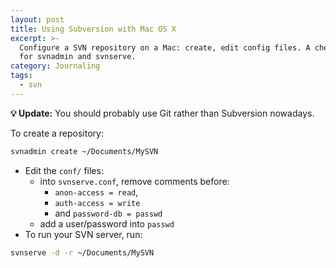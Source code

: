 ```yaml
---
layout: post
title: Using Subversion with Mac OS X
excerpt: >-
  Configure a SVN repository on a Mac: create, edit config files. A cheat sheet
  for svnadmin and svnserve.
category: Journaling
tags:
  - svn
---
```


**💡 Update:** You should probably use Git rather than Subversion nowadays.

To create a repository:

```bash
svnadmin create ~/Documents/MySVN
```

- Edit the `conf/` files:
  - into `svnserve.conf`, remove comments before:
    - `anon-access = read`,
    - `auth-access = write`
    - and `password-db = passwd`
  - add a user/password into `passwd`
- To run your SVN server, run:

```bash
svnserve -d -r ~/Documents/MySVN
```
